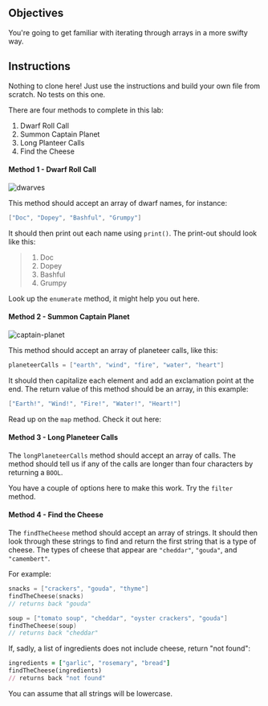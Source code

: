 

## Objectives

You're going to get familiar with iterating through arrays in a more swifty way.

## Instructions

Nothing to clone here! Just use the instructions and build your own file from scratch. No tests on this one.

There are four methods to complete in this lab:

1. Dwarf Roll Call
2. Summon Captain Planet
3. Long Planteer Calls
4. Find the Cheese

#### Method 1 - Dwarf Roll Call

![dwarves](https://s3-us-west-2.amazonaws.com/web-dev-readme-photos/cartoon-collections/dwarves.jpg)

This method should accept an array of dwarf names, for instance:

```swift
["Doc", "Dopey", "Bashful", "Grumpy"]
```

It should then print out each name using `print()`. The print-out should look like this:

> 1. Doc
> 2. Dopey
> 3. Bashful
> 4. Grumpy

Look up the `enumerate` method, it might help you out here.

#### Method 2 - Summon Captain Planet

![captain-planet](https://s3-us-west-2.amazonaws.com/web-dev-readme-photos/cartoon-collections/captain-planet.jpeg)

This method should accept an array of planeteer calls, like this:

```swift
planeteerCalls = ["earth", "wind", "fire", "water", "heart"]
```

It should then capitalize each element and add an exclamation point at the end. The return value of this method should be an array, in this example:

```swift
["Earth!", "Wind!", "Fire!", "Water!", "Heart!"]
```

Read up on the `map` method. Check it out here:


#### Method 3 - Long Planeteer Calls

The `longPlaneteerCalls` method should accept an array of calls. The method should tell us if any of the calls are longer than four characters by returning a `BOOL`.

You have a couple of options here to make this work. Try the `filter` method. 


#### Method 4 - Find the Cheese

The `findTheCheese` method should accept an array of strings. It should then look through these strings to find and return the first string that is a type of cheese. The types of cheese that appear are  `"cheddar"`, `"gouda"`, and `"camembert"`.

For example:

```swift
snacks = ["crackers", "gouda", "thyme"]
findTheCheese(snacks)
// returns back "gouda"

soup = ["tomato soup", "cheddar", "oyster crackers", "gouda"]
findTheCheese(soup)
// returns back "cheddar"
```

If, sadly, a list of ingredients does not include cheese, return "not found":

```ruby
ingredients = ["garlic", "rosemary", "bread"]
findTheCheese(ingredients)
// returns back "not found"
```

You can assume that all strings will be lowercase.

